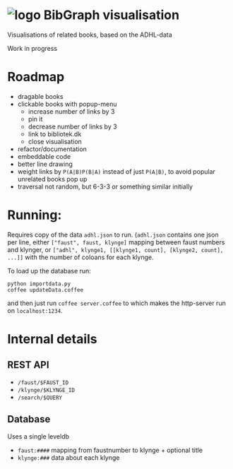 # ![logo](https://solsort.com/_logo.png) BibGraph visualisation

Visualisations of related books, based on the ADHL-data

Work in progress

# Roadmap

- dragable books
- clickable books with popup-menu
    - increase number of links by 3
    - pin it
    - decrease number of links by 3
    - link to bibliotek.dk
    - close visualisation
- refactor/documentation
- embeddable code
- better line drawing
- weight links by `P(A|B)P(B|A)` instead of just `P(A|B)`, to avoid popular unrelated books pop up
- traversal not random, but 6-3-3 or something similar initially

# Running:

Requires copy of the data `adhl.json` to run. (`adhl.json` contains one json per line, either `["faust", faust, klynge]` mapping between faust numbers and klynger, or `["adhl", klynge1, [[klynge1, count], [klynge2, count], ...]]` with the number of coloans for each klynge.

To load up the database run:

    python importdata.py
    coffee updateData.coffee

and then just run `coffee server.coffee` to which makes the http-server run on `localhost:1234`.

# Internal details

## REST API

- `/faust/$FAUST_ID` 
- `/klynge/$KLYNGE_ID`
- `/search/$QUERY`

## Database

Uses a single leveldb

- `faust:####` mapping from faustnumber to klynge + optional title
- `klynge:###` data about each klynge

